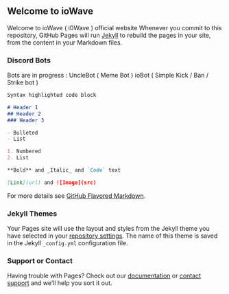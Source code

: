 ## Welcome to ioWave

Welcome to ioWave ( i0Wave ) official website
Whenever you commit to this repository, GitHub Pages will run [Jekyll](https://jekyllrb.com/) to rebuild the pages in your site, from the content in your Markdown files.

### Discord Bots

Bots are in progress :
UncleBot ( Meme Bot )
ioBot ( Simple Kick / Ban / Strike bot )
```markdown
Syntax highlighted code block

# Header 1
## Header 2
### Header 3

- Bulleted
- List

1. Numbered
2. List

**Bold** and _Italic_ and `Code` text

[Link](url) and ![Image](src)
```

For more details see [GitHub Flavored Markdown](https://guides.github.com/features/mastering-markdown/).

### Jekyll Themes

Your Pages site will use the layout and styles from the Jekyll theme you have selected in your [repository settings](https://github.com/i0Wave/i0wave.github.io/settings). The name of this theme is saved in the Jekyll `_config.yml` configuration file.

### Support or Contact

Having trouble with Pages? Check out our [documentation](https://help.github.com/categories/github-pages-basics/) or [contact support](https://github.com/contact) and we’ll help you sort it out.
